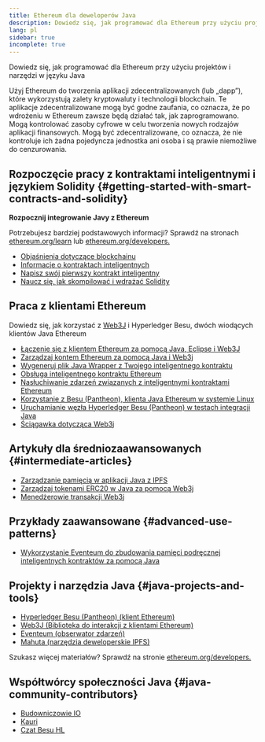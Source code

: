 ```yaml
---
title: Ethereum dla deweloperów Java
description: Dowiedz się, jak programować dla Ethereum przy użyciu projektów i narzędzi w języku Java
lang: pl
sidebar: true
incomplete: true
---
```


<div class="featured">Dowiedz się, jak programować dla Ethereum przy użyciu projektów i narzędzi w języku Java</div>

Użyj Ethereum do tworzenia aplikacji zdecentralizowanych (lub „dapp”), które wykorzystują zalety kryptowaluty i technologii blockchain. Te aplikacje zdecentralizowane mogą być godne zaufania, co oznacza, że ​​po wdrożeniu w Ethereum zawsze będą działać tak, jak zaprogramowano. Mogą kontrolować zasoby cyfrowe w celu tworzenia nowych rodzajów aplikacji finansowych. Mogą być zdecentralizowane, co oznacza, że ​​nie kontroluje ich żadna pojedyncza jednostka ani osoba i są prawie niemożliwe do cenzurowania.

## Rozpoczęcie pracy z kontraktami inteligentnymi i językiem Solidity {#getting-started-with-smart-contracts-and-solidity}

**Rozpocznij integrowanie Javy z Ethereum**

Potrzebujesz bardziej podstawowych informacji? Sprawdź na stronach [ethereum.org/learn](/learn/) lub [ethereum.org/developers.](/developers/)

- [Objaśnienia dotyczące blockchainu](https://kauri.io/article/d55684513211466da7f8cc03987607d5/blockchain-explained)
- [Informacje o kontraktach inteligentnych](https://kauri.io/article/e4f66c6079e74a4a9b532148d3158188/ethereum-101-part-5-the-smart-contract)
- [Napisz swój pierwszy kontrakt inteligentny](https://kauri.io/article/124b7db1d0cf4f47b414f8b13c9d66e2/remix-ide-your-first-smart-contract)
- [Naucz się, jak skompilować i wdrażać Solidity](https://kauri.io/article/973c5f54c4434bb1b0160cff8c695369/understanding-smart-contract-compilation-and-deployment)

## Praca z klientami Ethereum

Dowiedz się, jak korzystać z [Web3J](https://github.com/web3j/web3j) i Hyperledger Besu, dwóch wiodących klientów Java Ethereum

- [Łączenie się z klientem Ethereum za pomocą Java, Eclipse i Web3J](https://kauri.io/article/b9eb647c47a546bc95693acc0be72546/connecting-to-an-ethereum-client-with-java-eclipse-and-web3j)
- [Zarządzaj kontem Ethereum za pomocą Java i Web3j](https://kauri.io/article/925d923e12c543da9a0a3e617be963b4/manage-an-ethereum-account-with-java-and-web3j)
- [Wygeneruj plik Java Wrapper z Twojego inteligentnego kontraktu](https://kauri.io/article/84475132317d4d6a84a2c42eb9348e4b/generate-a-java-wrapper-from-your-smart-contract)
- [Obsługa inteligentnego kontraktu Ethereum](https://kauri.io/article/14dc434d11ef4ee18bf7d57f079e246e/interacting-with-an-ethereum-smart-contract-in-java)
- [Nasłuchiwanie zdarzeń związanych z inteligentnymi kontraktami Ethereum](https://kauri.io/article/760f495423db42f988d17b8c145b0874/listening-for-ethereum-smart-contract-events-in-java)
- [Korzystanie z Besu (Pantheon), klienta Java Ethereum w systemie Linux](https://kauri.io/article/276dd27f1458443295eea58403fd6965/using-pantheon-the-java-ethereum-client-with-linux)
- [Uruchamianie węzła Hyperledger Besu (Pantheon) w testach integracji Java](https://kauri.io/article/7dc3ecc391e54f7b8cbf4e5fa0caf780/running-a-pantheon-node-in-java-integration-tests)
- [Ściągawka dotycząca Web3j](<https://kauri.io/web3j-cheat-sheet-(java-ethereum)/5dfa1ea941ac3d0001ce1d90/c>)

## Artykuły dla średniozaawansowanych {#intermediate-articles}

- [Zarządzanie pamięcią w aplikacji Java z IPFS](https://kauri.io/article/3e8494f4f56f48c4bb77f1f925c6d926/managing-storage-in-a-java-application-with-ipfs)
- [Zarządzaj tokenami ERC20 w Java za pomocą Web3j](https://kauri.io/article/d13e911bbf624108b1d5718175a5e0a0/manage-erc20-tokens-in-java-with-web3j)
- [Menedżerowie transakcji Web3j](https://kauri.io/article/4cb780bb4d0846438d11885a25b6d7e7/web3j-transaction-managers)

## Przykłady zaawansowane {#advanced-use-patterns}

- [Wykorzystanie Eventeum do zbudowania pamięci podręcznej inteligentnych kontraktów za pomocą Java](https://kauri.io/article/fe81ee9612eb4e5a9ab72790ef24283d/using-eventeum-to-build-a-java-smart-contract-data-cache)

## Projekty i narzędzia Java {#java-projects-and-tools}

- [Hyperledger Besu (Pantheon) (klient Ethereum)](https://docs.pantheon.pegasys.tech/en/stable/)
- [Web3J (Biblioteka do interakcji z klientami Ethereum)](https://github.com/web3j/web3j)
- [Eventeum (obserwator zdarzeń)](https://github.com/ConsenSys/eventeum)
- [Mahuta (narzędzia deweloperskie IPFS)](https://github.com/ConsenSys/mahuta)

Szukasz więcej materiałów? Sprawdź na stronie [ethereum.org/developers.](/developers/)

## Współtwórcy społeczności Java {#java-community-contributors}

- [Budowniczowie IO](https://io.builders)
- [Kauri](https://kauri.io)
- [Czat Besu HL](https://chat.hyperledger.org/channel/besu)
